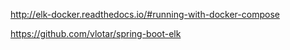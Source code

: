 


http://elk-docker.readthedocs.io/#running-with-docker-compose

https://github.com/vlotar/spring-boot-elk
